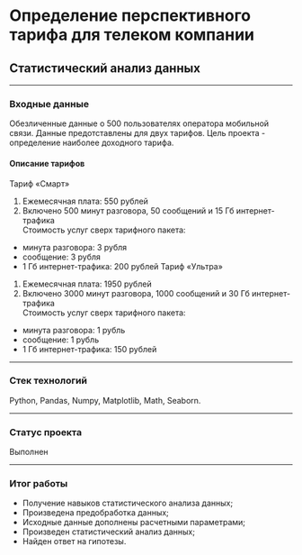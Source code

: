 # Определение перспективного тарифа для телеком компании
## Статистический анализ данных
____
### Входные данные
Обезличенные данные о 500 пользователях оператора мобильной связи. Данные предотставлены для двух тарифов. Цель проекта - определение наиболее доходного тарифа.  
#### Описание тарифов
Тариф «Смарт»
1. Ежемесячная плата: 550 рублей
2. Включено 500 минут разговора, 50 сообщений и 15 Гб интернет-трафика<br>
Стоимость услуг сверх тарифного пакета:
- минута разговора: 3 рубля
- сообщение: 3 рубля
- 1 Гб интернет-трафика: 200 рублей
Тариф «Ультра»
1. Ежемесячная плата: 1950 рублей
2. Включено 3000 минут разговора, 1000 сообщений и 30 Гб интернет-трафика<br>
Стоимость услуг сверх тарифного пакета:
- минута разговора: 1 рубль
- сообщение: 1 рубль
- 1 Гб интернет-трафика: 150 рублей
____

### Стек технологий
Python, Pandas, Numpy, Matplotlib, Math, Seaborn.
____

### Статус проекта
Выполнен
____

### Итог работы
- Получение навыков статистического анализа данных;
- Произведена предобработка данных;
- Исходные данные дополнены расчетными параметрами;
- Произведен статистический анализ данных;
- Найден ответ на гипотезы.

